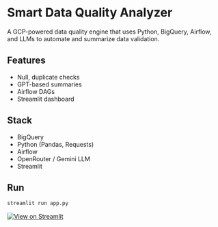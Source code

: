 # Smart Data Quality Analyzer

A GCP-powered data quality engine that uses Python, BigQuery, Airflow, and LLMs to automate and summarize data validation.

## Features
- Null, duplicate checks
- GPT-based summaries
- Airflow DAGs
- Streamlit dashboard

## Stack
- BigQuery
- Python (Pandas, Requests)
- Airflow
- OpenRouter / Gemini LLM
- Streamlit

## Run
```bash
streamlit run app.py
```
[![View on Streamlit](https://static.streamlit.io/badges/streamlit_badge_black_white.svg)](https://ai-powered-data-quality-check-35rurwi7wvhfk58khqv9h4.streamlit.app/)
